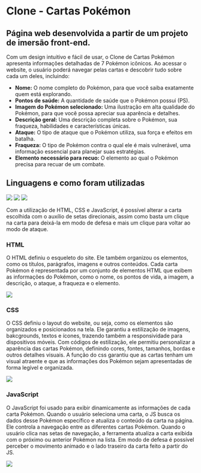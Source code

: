 # Clone - Cartas Pokémon

## Página web desenvolvida a partir de um projeto de imersão front-end.
<p>Com um design intuitivo e fácil de usar, o Clone de Cartas Pokémon apresenta informações detalhadas de 7 Pokémon icônicos. Ao acessar o website, o usuário poderá navegar pelas cartas e descobrir tudo sobre cada um deles, incluindo:</p>
<ul>
  <li><strong>Nome:</strong> O nome completo do Pokémon, para que você saiba exatamente quem está explorando.</li> 
  <li><strong>Pontos de saúde:</strong> A quantidade de saúde que o Pokémon possui (PS).</li>
  <li><strong>Imagem do Pokémon selecionado:</strong>  Uma ilustração em alta qualidade do Pokémon, para que você possa apreciar sua aparência e detalhes.</li>
  <li><strong>Descrição geral:</strong> Uma descrição completa sobre o Pokémon, sua fraqueza, habilidades e características únicas.</li>
  <li><strong>Ataque:</strong> O tipo de ataque que o Pokémon utiliza, sua força e efeitos em batalha.</li>
  <li><strong>Fraqueza:</strong> O tipo de Pokémon contra o qual ele é mais vulnerável, uma informação essencial para planejar suas estratégias.</li>
  <li><strong>Elemento necessário para recuo:</strong> O elemento ao qual o Pokémon precisa para recuar de um combate.</li>
</ul>

## Linguagens e como foram utilizadas

<div justify-content=center>
  <img src='https://img.shields.io/badge/html5-%23E34F26.svg?style=for-the-badge&logo=html5&logoColor=white'>
  <img src='https://img.shields.io/badge/css3-%231572B6.svg?style=for-the-badge&logo=css3&logoColor=white'>
  <img src='https://img.shields.io/badge/javascript-%23323330.svg?style=for-the-badge&logo=javascript&logoColor=%23F7DF1E'>
</div>

<p>Com a utilização de HTML, CSS e JavaScript, é possível alterar a carta escolhida com o auxílio de setas direcionais, assim como basta um clique na carta para deixá-la em modo de defesa e mais um clique para voltar ao modo de ataque.</p>

### HTML
<p>O HTML definiu o esqueleto do site. Ele também organizou os elementos, como os títulos, parágrafos, imagens e outros conteúdos. Cada carta Pokémon é representada por um conjunto de elementos HTML que exibem as informações do Pokémon, como o nome, os pontos de vida, a imagem, a descrição, o ataque, a fraqueza e o elemento.</p>

<div margin=10px 0px>
  <img src='https://github.com/user-attachments/assets/d0a72663-213c-42c1-ac86-e6f96e08e2dd'>
</div>

### CSS
<p>O CSS definiu o layout do website, ou seja, como os elementos são organizados e posicionados na tela. Ele garantiu a estilização de imagens, bakcgrounds, textos e ícones, trazendo também a responsividade para dispositivos móveis. Com códigos de estilização, ele permitiu personalizar a aparência das cartas Pokémon, definindo cores, fontes, tamanhos, bordas e outros detalhes visuais. A função do css garantiu que as cartas tenham um visual atraente e que as informações dos Pokémon sejam apresentadas de forma legível e organizada.</p>

<div margin=10px 0px>
  <img src='https://github.com/user-attachments/assets/d0a72663-213c-42c1-ac86-e6f96e08e2dd'>
</div>

### JavaScript
<p>O JavaScript foi usado para exibir dinamicamente as informações de cada carta Pokémon. Quando o usuário seleciona uma carta, o JS busca os dados desse Pokémon específico e atualiza o conteúdo da carta na página. Ele controla a navegação entre as diferentes cartas Pokémon. Quando o usuário clica nas setas de navegação, a ferramenta atualiza a carta exibida com o próximo ou anterior Pokémon na lista. Em modo de defesa é possível perceber o movimento animado e o lado traseiro da carta feito a partir do JS.</p>
  
<div margin=10px 0px>
  <img src='https://github.com/user-attachments/assets/1fab55f7-2f22-4ebf-a333-6a8b3b6b0ec2'>
</div>


